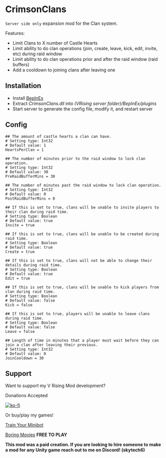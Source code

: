 # CrimsonClans
`Server side only` expansion mod for the Clan system.

Features:
- Limit Clans to X number of Castle Hearts
- Limit ability to do clan operations (join, create, leave, kick, edit, invite, etc) during raid window
- Limit ability to do clan operations prior and after the raid window (raid buffers)
- Add a cooldown to joining clans after leaving one

## Installation
* Install [BepInEx](https://v-rising.thunderstore.io/package/BepInEx/BepInExPack_V_Rising/)
* Extract _CrimsonClans.dll_ into _(VRising server folder)/BepInEx/plugins_
* Start server to generate the config file, modify it, and restart server

## Config

```
## The amount of castle hearts a clan can have.
# Setting type: Int32
# Default value: 1
HeartsPerClan = 1
```

```
## The number of minutes prior to the raid window to lock clan operation.
# Setting type: Int32
# Default value: 30
PreRaidBufferMins = 30

## The number of minutes past the raid window to lock clan operation.
# Setting type: Int32
# Default value: 0
PostRaidBufferMins = 0
```

```
## If this is set to true, clans will be unable to invite players to their clan during raid time.
# Setting type: Boolean
# Default value: true
Invite = true

## If this is set to true, clans will be unable to be created during raid time.
# Setting type: Boolean
# Default value: true
Create = true

## If this is set to true, clans will not be able to change their details during raid time.
# Setting type: Boolean
# Default value: true
Edit = true

## If this is set to true, clans will be unable to kick players from clan during raid time.
# Setting type: Boolean
# Default value: false
Kick = false

## If this is set to true, players will be unable to leave clans during raid time.
# Setting type: Boolean
# Default value: false
Leave = false
```

```
## Length of time in minutes that a player must wait before they can join a clan after leaving their previous.
# Setting type: Int32
# Default value: 0
JoinCooldown = 30
```

## Support

Want to support my V Rising Mod development? 

Donations Accepted

[![ko-fi](https://ko-fi.com/img/githubbutton_sm.svg)](https://ko-fi.com/skytech6)

Or buy/play my games! 

[Train Your Minibot](https://store.steampowered.com/app/713740/Train_Your_Minibot/) 

[Boring Movies](https://store.steampowered.com/app/1792500/Boring_Movies/) **FREE TO PLAY**

**This mod was a paid creation. If you are looking to hire someone to make a mod for any Unity game reach out to me on Discord! (skytech6)**